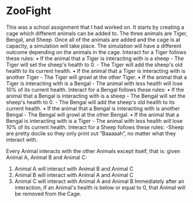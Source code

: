 # ZooFight
This was a school assignment that I had worked on. It starts by creating a cage which different animals can be added to. The three animals are Tiger, Bengal, and Sheep. 
Once all of the animals are added and the cage is at capacity, a simulation will take place.
The simulation will have a different outcome depending on the animals in the cage. 
Interact for a Tiger follows these rules:
  •	If the animal that a Tiger is interacting with is a sheep
    - The Tiger will set the sheep's health to 0.
    - The Tiger will add the sheep's old health to its current health.
  •	If the animal that a Tiger is interacting with is another Tiger
    - The Tiger will growl at the other Tiger.
  •	If the animal that a Tiger is interacting with is a Bengal
    - The animal with less health will lose 10% of its current health.
Interact for a Bengal follows these rules:
  •	If the animal that a Bengal is interacting with is a sheep
    - The Bengal will set the sheep's health to 0.
    - The Bengal will add the sheep's old health to its current health.
  •	If the animal that a Bengal is interacting with is another Bengal
    - The Bengal will growl at the other Bengal.
  •	If the animal that a Bengal is interacting with is a Tiger
    - The animal with less health will lose 10% of its current health. 
Interact for a Sheep follows these rules:
  -Sheep are pretty docile so they only print out “Baaaaah”, no matter what they interact with.
  
Every Animal interacts with the other Animals except itself, that is: given Animal A, Animal B and Animal C:
  1. Animal A will interact with Animal B and Animal C
  2. Animal B will interact with Animal A and Animal C
  3. Animal C will interact with Animal A and Animal B
Immediately after an interaction, if an Animal's health is below or equal to 0, that Animal will be removed from the Cage.
